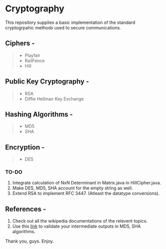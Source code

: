# Cryptography
This repository supplies a basic implementation of the standard cryptogrpahic methods used to secure communications.

## Ciphers - 
> - Playfair
> - RailFence
> - Hill

## Public Key Cryptography - 
> - RSA 
> - Diffie Hellman Key Exchange

## Hashing Algorithms - 
> - MD5
> - SHA

## Encryption - 
> - DES


### TO-DO 

1. Integrate calculation of NxN Determinant in Matrix.java in HillCipher.java.
2. Make DES, MD5, SHA account for the empty string as well.
3. Extend RSA to implement RFC 3447. (Atleast the datatype conversions).


## References - 

1. Check out all the wikipedia documentations of the relevent topics.
2. Use this [link](https://cse.unl.edu/~ssamal/crypto/genhash.php) to validate your intermediate outputs in MD5, SHA algorithms.


Thank you, guys. Enjoy.
